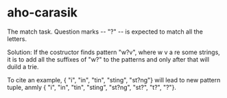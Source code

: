# aho-carasik

The match task.
Question marks -- "?" -- is expected to match all the letters. 

Solution: 
If the costructor finds pattern "w?v", where w v a re some strings, it is to add all the suffixes of "w?" to the patterns and only after that will duild a trie.

To cite an example, { "i", "in", "tin", "sting", "st?ng"} will lead to new pattern tuple, anmly { "i", "in", "tin", "sting", "st?ng", "st?", "t?", "?"}.
